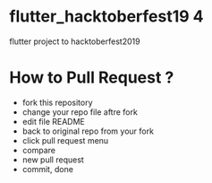 # flutter_hacktoberfest19 4
flutter project to hacktoberfest2019

# How to Pull Request ?
- fork this repository
- change your repo file aftre fork
- edit file README
- back to original repo from your fork
- click pull request menu
- compare
- new pull request
- commit, done
